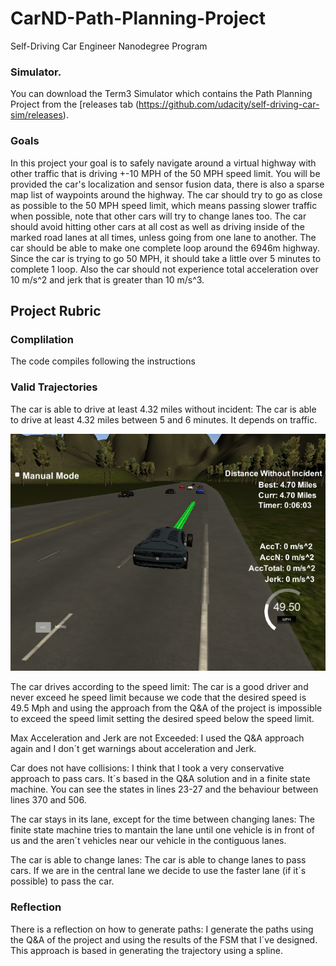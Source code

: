 # CarND-Path-Planning-Project
Self-Driving Car Engineer Nanodegree Program
   
### Simulator.
You can download the Term3 Simulator which contains the Path Planning Project from the [releases tab (https://github.com/udacity/self-driving-car-sim/releases).

### Goals
In this project your goal is to safely navigate around a virtual highway with other traffic that is driving +-10 MPH of the 50 MPH speed limit. You will be provided the car's localization and sensor fusion data, there is also a sparse map list of waypoints around the highway. The car should try to go as close as possible to the 50 MPH speed limit, which means passing slower traffic when possible, note that other cars will try to change lanes too. The car should avoid hitting other cars at all cost as well as driving inside of the marked road lanes at all times, unless going from one lane to another. The car should be able to make one complete loop around the 6946m highway. Since the car is trying to go 50 MPH, it should take a little over 5 minutes to complete 1 loop. Also the car should not experience total acceleration over 10 m/s^2 and jerk that is greater than 10 m/s^3.

## Project Rubric

### Complilation

The code compiles following the instructions

### Valid Trajectories

The car is able to drive at least 4.32 miles without incident: The car is able to drive at least 4.32 miles between 5 and 6 minutes. It depends on traffic.

![Image 1](https://github.com/delafu/CarND-Path-Planning-Project/blob/master/images/Capture1.png)

The car drives according to the speed limit: The car is a good driver and never exceed he speed limit because we code that the desired speed is 49.5 Mph and using the approach from the Q&A of the project is impossible to exceed the speed limit setting the desired speed below the speed limit.

Max Acceleration and Jerk are not Exceeded: I used the Q&A approach again and I don´t get warnings about acceleration and Jerk.

Car does not have collisions: I think that I took a very conservative approach to pass cars. It´s based in the Q&A solution and in a finite state machine. You can see the states in lines 23-27 and the behaviour between lines 370 and 506.

The car stays in its lane, except for the time between changing lanes: The finite state machine tries to mantain the lane until one vehicle is in front of us and the aren´t vehicles near our vehicle in the contiguous lanes.

The car is able to change lanes: The car is able to change lanes to pass cars. If we are in the central lane we decide to use the faster lane (if it´s possible) to pass the car.

### Reflection

There is a reflection on how to generate paths: I generate the paths using the Q&A of the project and using the results of the FSM that I´ve designed. This approach is based in generating the trajectory using a spline.


